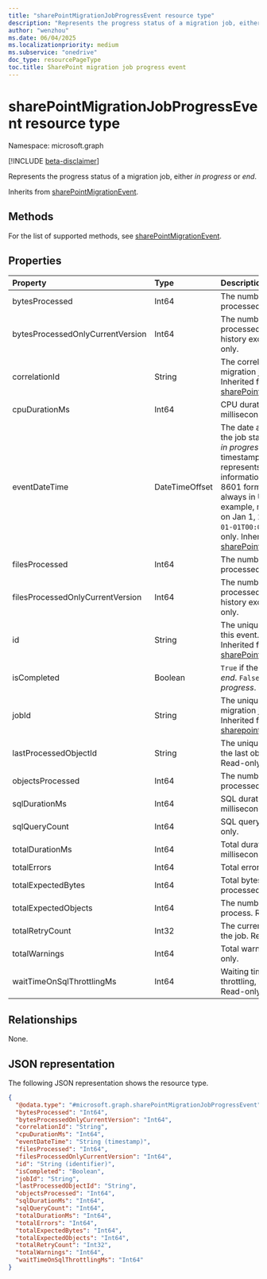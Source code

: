 ```yaml
---
title: "sharePointMigrationJobProgressEvent resource type"
description: "Represents the progress status of a migration job, either *in progress* or *end*."
author: "wenzhou"
ms.date: 06/04/2025
ms.localizationpriority: medium
ms.subservice: "onedrive"
doc_type: resourcePageType
toc.title: SharePoint migration job progress event
---
```


# sharePointMigrationJobProgressEvent resource type

Namespace: microsoft.graph

[!INCLUDE [beta-disclaimer](../../includes/beta-disclaimer.md)]

Represents the progress status of a migration job, either *in progress* or *end*.

Inherits from [sharePointMigrationEvent](../resources/sharepointmigrationevent.md).

## Methods

For the list of supported methods, see [sharePointMigrationEvent](../resources/sharepointmigrationevent.md).

## Properties

|Property|Type|Description|
|:---|:---|:---|
|bytesProcessed|Int64|The number of bytes processed. Read-only.|
|bytesProcessedOnlyCurrentVersion|Int64|The number of bytes processed with version history excluded. Read-only. |
|correlationId|String|The correlation ID of a migration job. Read-only. Inherited from [sharePointMigrationEvent](../resources/sharepointmigrationevent.md).|
|cpuDurationMs|Int64|CPU duration in milliseconds. Read-only. |
|eventDateTime|DateTimeOffset|The date and time when the job status changes to *in progress* or *end*. The timestamp type represents date and time information using ISO 8601 format and is always in UTC. For example, midnight UTC on Jan 1, 2014 is `2014-01-01T00:00:00Z`. Read-only. Inherited from [sharePointMigrationEvent](../resources/sharepointmigrationevent.md).|
|filesProcessed|Int64|The number of files processed. Read-only. |
|filesProcessedOnlyCurrentVersion|Int64|The number of files processed with version history excluded. Read-only. |
|id|String|The unique identifier of this event. Read-only. Inherited from [sharePointMigrationEvent](../resources/sharepointmigrationevent.md).|
|isCompleted|Boolean|`True` if the job status is *end*. `False` if the job is *in progress*. Read-only. |
|jobId|String|The unique identifier of a migration job. Read-only. Inherited from [sharepointMigrationEvent](../resources/sharepointmigrationevent.md).|
|lastProcessedObjectId|String|The unique identifier of the last object processed. Read-only. |
|objectsProcessed|Int64|The number of objects processed. Read-only. |
|sqlDurationMs|Int64|SQL duration in milliseconds. Read-only. |
|sqlQueryCount|Int64|SQL query count. Read-only. |
|totalDurationMs|Int64|Total duration time in milliseconds. Read-only. |
|totalErrors|Int64|Total errors. Read-only. |
|totalExpectedBytes|Int64|Total bytes to be processed. Read-only. |
|totalExpectedObjects|Int64|The number of objects to process. Read-only. |
|totalRetryCount|Int32|The current retry count of the job. Read-only. |
|totalWarnings|Int64|Total warnings. Read-only. |
|waitTimeOnSqlThrottlingMs|Int64|Waiting time due to SQL throttling, in milliseconds. Read-only. |

## Relationships
None.

## JSON representation

The following JSON representation shows the resource type.
<!-- {
  "blockType": "resource",
  "keyProperty": "id",
  "@odata.type": "microsoft.graph.sharePointMigrationJobProgressEvent",
  "baseType": "microsoft.graph.sharePointMigrationEvent",
  "openType": false
}
-->
``` json
{
  "@odata.type": "#microsoft.graph.sharePointMigrationJobProgressEvent",
  "bytesProcessed": "Int64",
  "bytesProcessedOnlyCurrentVersion": "Int64",
  "correlationId": "String",
  "cpuDurationMs": "Int64",
  "eventDateTime": "String (timestamp)",
  "filesProcessed": "Int64",
  "filesProcessedOnlyCurrentVersion": "Int64",
  "id": "String (identifier)",
  "isCompleted": "Boolean",
  "jobId": "String",
  "lastProcessedObjectId": "String",
  "objectsProcessed": "Int64",
  "sqlDurationMs": "Int64",
  "sqlQueryCount": "Int64",
  "totalDurationMs": "Int64",
  "totalErrors": "Int64",
  "totalExpectedBytes": "Int64",
  "totalExpectedObjects": "Int64",
  "totalRetryCount": "Int32",
  "totalWarnings": "Int64",
  "waitTimeOnSqlThrottlingMs": "Int64"
}
```
